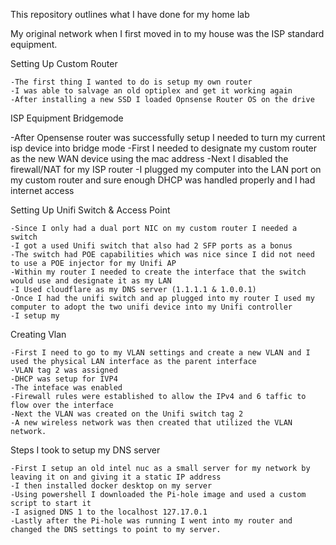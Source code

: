 This repository outlines what I have done for my home lab

My original network when I first moved in to my house was the ISP standard equipment.

Setting Up Custom Router

    -The first thing I wanted to do is setup my own router
    -I was able to salvage an old optiplex and get it working again
    -After installing a new SSD I loaded Opnsense Router OS on the drive

ISP Equipment Bridgemode
    
-After Opensense router was successfully setup I needed to turn my current isp device into bridge mode
-First I needed to designate my custom router as the new WAN device using the mac address
-Next I disabled the firewall/NAT for my ISP router
-I plugged my computer into the LAN port on my custom router and sure enough DHCP was handled properly and I had internet access

Setting Up Unifi Switch & Access Point
    
    -Since I only had a dual port NIC on my custom router I needed a switch
    -I got a used Unifi switch that also had 2 SFP ports as a bonus
    -The switch had POE capabilities which was nice since I did not need to use a POE injector for my Unifi AP
    -Within my router I needed to create the interface that the switch would use and designate it as my LAN
    -I Used cloudflare as my DNS server (1.1.1.1 & 1.0.0.1)
    -Once I had the unifi switch and ap plugged into my router I used my computer to adopt the two unifi device into my Unifi controller
    -I setup my 

Creating Vlan
    
    -First I need to go to my VLAN settings and create a new VLAN and I used the physical LAN interface as the parent interface
    -VLAN tag 2 was assigned
    -DHCP was setup for IVP4
    -The inteface was enabled
    -Firewall rules were established to allow the IPv4 and 6 taffic to flow over the interface
    -Next the VLAN was created on the Unifi switch tag 2
    -A new wireless network was then created that utilized the VLAN network.

Steps I took to setup my DNS server
    
    -First I setup an old intel nuc as a small server for my network by leaving it on and giving it a static IP address
    -I then installed docker desktop on my server
    -Using powershell I downloaded the Pi-hole image and used a custom script to start it
    -I asigned DNS 1 to the localhost 127.17.0.1
    -Lastly after the Pi-hole was running I went into my router and changed the DNS settings to point to my server.

